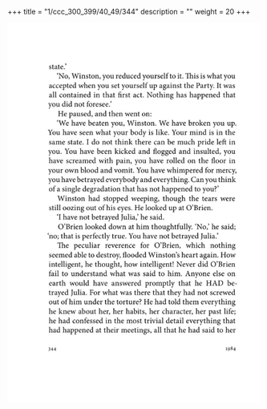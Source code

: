 +++
title = "1/ccc_300_399/40_49/344"
description = ""
weight = 20
+++

<img class="center-fit-jpg" src="/jpg_/out_jpg_1984__344.jpg" ></img>

